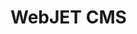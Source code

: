 # WebJET CMS

<script>
    try {
        var language = navigator.languages
            ? navigator.languages[0]
            : (navigator.language || navigator.userLanguage);

        if (language.indexOf("sk")!=-1) window.location.href=window.location.href+"sk/";
        else window.location.href=window.location.href+"en/";
    } catch (e) {
        console.log(e);
    }
</script>
